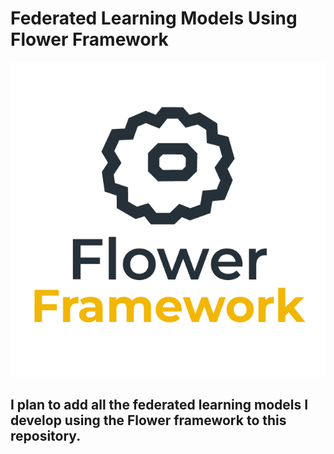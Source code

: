 # Federated Learning Models Using Flower Framework

<img src='./image.png'>

## I plan to add all the federated learning models I develop using the Flower framework to this repository.

